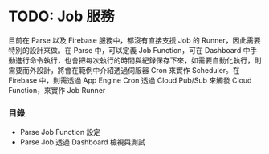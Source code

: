 # TODO: Job 服務

目前在 Parse 以及 Firebase 服務中，都沒有直接支援 Job 的 Runner，因此需要特別的設計來做。在 Parse 中，可以定義 Job Function，可在 Dashboard 中手動進行命令執行，也會把每次執行的時間與紀錄保存下來，如需要自動化執行，則需要而外設計，將會在範例中介紹透過伺服器 Cron 來實作 Scheduler。在 Firebase 中，則需透過 App Engine Cron 透過 Cloud Pub/Sub 來觸發 Cloud Function，來實作 Job Runner

### 目錄

* Parse Job Function 設定
* Parse Job 透過 Dashboard 檢視與測試